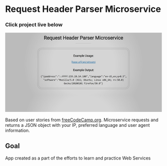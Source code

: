 # Request Header Parser Microservice
### Click project live below

[![Request Header Parser Microservice img](https://github.com/will-s-205/will-s-205.github.io/blob/main/fcc-portfolio/img/PARSER-2-2023-05-21-18-38-03.jpg)](https://fcc-boilerplate-project-headerparser.rigo205.repl.co) 

Based on user stories from [freeCodeCamp.org](https://www.freecodecamp.org/learn/apis-and-microservices/apis-and-microservices-projects/request-header-parser-microservice). Microservice requests and returns a JSON object with your IP, preferred language and user agent information.
## Goal
App created as a part of the efforts to learn and practice Web Services
